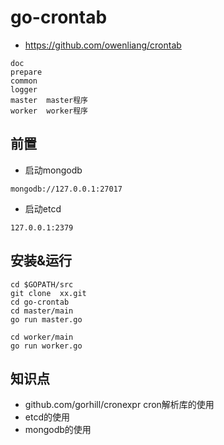# go-crontab
- https://github.com/owenliang/crontab
```
doc
prepare
common  
logger  
master  master程序
worker  worker程序
```

## 前置
- 启动mongodb 
```
mongodb://127.0.0.1:27017
```
- 启动etcd  
```
127.0.0.1:2379
```
## 安装&运行
```
cd $GOPATH/src
git clone  xx.git
cd go-crontab
cd master/main
go run master.go

cd worker/main
go run worker.go
```

## 知识点
- github.com/gorhill/cronexpr cron解析库的使用
- etcd的使用
- mongodb的使用